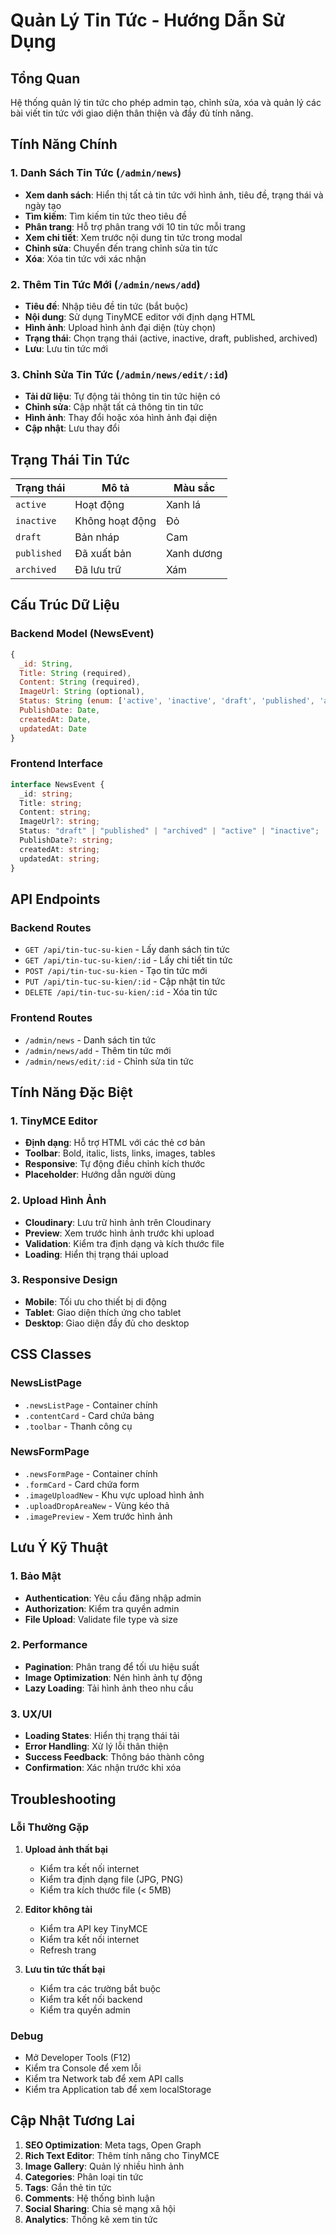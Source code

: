 # Quản Lý Tin Tức - Hướng Dẫn Sử Dụng

## Tổng Quan

Hệ thống quản lý tin tức cho phép admin tạo, chỉnh sửa, xóa và quản lý các bài viết tin tức với giao diện thân thiện và đầy đủ tính năng.

## Tính Năng Chính

### 1. Danh Sách Tin Tức (`/admin/news`)

- **Xem danh sách**: Hiển thị tất cả tin tức với hình ảnh, tiêu đề, trạng thái và ngày tạo
- **Tìm kiếm**: Tìm kiếm tin tức theo tiêu đề
- **Phân trang**: Hỗ trợ phân trang với 10 tin tức mỗi trang
- **Xem chi tiết**: Xem trước nội dung tin tức trong modal
- **Chỉnh sửa**: Chuyển đến trang chỉnh sửa tin tức
- **Xóa**: Xóa tin tức với xác nhận

### 2. Thêm Tin Tức Mới (`/admin/news/add`)

- **Tiêu đề**: Nhập tiêu đề tin tức (bắt buộc)
- **Nội dung**: Sử dụng TinyMCE editor với định dạng HTML
- **Hình ảnh**: Upload hình ảnh đại diện (tùy chọn)
- **Trạng thái**: Chọn trạng thái (active, inactive, draft, published, archived)
- **Lưu**: Lưu tin tức mới

### 3. Chỉnh Sửa Tin Tức (`/admin/news/edit/:id`)

- **Tải dữ liệu**: Tự động tải thông tin tin tức hiện có
- **Chỉnh sửa**: Cập nhật tất cả thông tin tin tức
- **Hình ảnh**: Thay đổi hoặc xóa hình ảnh đại diện
- **Cập nhật**: Lưu thay đổi

## Trạng Thái Tin Tức

| Trạng thái  | Mô tả           | Màu sắc    |
| ----------- | --------------- | ---------- |
| `active`    | Hoạt động       | Xanh lá    |
| `inactive`  | Không hoạt động | Đỏ         |
| `draft`     | Bản nháp        | Cam        |
| `published` | Đã xuất bản     | Xanh dương |
| `archived`  | Đã lưu trữ      | Xám        |

## Cấu Trúc Dữ Liệu

### Backend Model (NewsEvent)

```javascript
{
  _id: String,
  Title: String (required),
  Content: String (required),
  ImageUrl: String (optional),
  Status: String (enum: ['active', 'inactive', 'draft', 'published', 'archived']),
  PublishDate: Date,
  createdAt: Date,
  updatedAt: Date
}
```

### Frontend Interface

```typescript
interface NewsEvent {
  _id: string;
  Title: string;
  Content: string;
  ImageUrl?: string;
  Status: "draft" | "published" | "archived" | "active" | "inactive";
  PublishDate?: string;
  createdAt: string;
  updatedAt: string;
}
```

## API Endpoints

### Backend Routes

- `GET /api/tin-tuc-su-kien` - Lấy danh sách tin tức
- `GET /api/tin-tuc-su-kien/:id` - Lấy chi tiết tin tức
- `POST /api/tin-tuc-su-kien` - Tạo tin tức mới
- `PUT /api/tin-tuc-su-kien/:id` - Cập nhật tin tức
- `DELETE /api/tin-tuc-su-kien/:id` - Xóa tin tức

### Frontend Routes

- `/admin/news` - Danh sách tin tức
- `/admin/news/add` - Thêm tin tức mới
- `/admin/news/edit/:id` - Chỉnh sửa tin tức

## Tính Năng Đặc Biệt

### 1. TinyMCE Editor

- **Định dạng**: Hỗ trợ HTML với các thẻ cơ bản
- **Toolbar**: Bold, italic, lists, links, images, tables
- **Responsive**: Tự động điều chỉnh kích thước
- **Placeholder**: Hướng dẫn người dùng

### 2. Upload Hình Ảnh

- **Cloudinary**: Lưu trữ hình ảnh trên Cloudinary
- **Preview**: Xem trước hình ảnh trước khi upload
- **Validation**: Kiểm tra định dạng và kích thước file
- **Loading**: Hiển thị trạng thái upload

### 3. Responsive Design

- **Mobile**: Tối ưu cho thiết bị di động
- **Tablet**: Giao diện thích ứng cho tablet
- **Desktop**: Giao diện đầy đủ cho desktop

## CSS Classes

### NewsListPage

- `.newsListPage` - Container chính
- `.contentCard` - Card chứa bảng
- `.toolbar` - Thanh công cụ

### NewsFormPage

- `.newsFormPage` - Container chính
- `.formCard` - Card chứa form
- `.imageUploadNew` - Khu vực upload hình ảnh
- `.uploadDropAreaNew` - Vùng kéo thả
- `.imagePreview` - Xem trước hình ảnh

## Lưu Ý Kỹ Thuật

### 1. Bảo Mật

- **Authentication**: Yêu cầu đăng nhập admin
- **Authorization**: Kiểm tra quyền admin
- **File Upload**: Validate file type và size

### 2. Performance

- **Pagination**: Phân trang để tối ưu hiệu suất
- **Image Optimization**: Nén hình ảnh tự động
- **Lazy Loading**: Tải hình ảnh theo nhu cầu

### 3. UX/UI

- **Loading States**: Hiển thị trạng thái tải
- **Error Handling**: Xử lý lỗi thân thiện
- **Success Feedback**: Thông báo thành công
- **Confirmation**: Xác nhận trước khi xóa

## Troubleshooting

### Lỗi Thường Gặp

1. **Upload ảnh thất bại**

   - Kiểm tra kết nối internet
   - Kiểm tra định dạng file (JPG, PNG)
   - Kiểm tra kích thước file (< 5MB)

2. **Editor không tải**

   - Kiểm tra API key TinyMCE
   - Kiểm tra kết nối internet
   - Refresh trang

3. **Lưu tin tức thất bại**
   - Kiểm tra các trường bắt buộc
   - Kiểm tra kết nối backend
   - Kiểm tra quyền admin

### Debug

- Mở Developer Tools (F12)
- Kiểm tra Console để xem lỗi
- Kiểm tra Network tab để xem API calls
- Kiểm tra Application tab để xem localStorage

## Cập Nhật Tương Lai

1. **SEO Optimization**: Meta tags, Open Graph
2. **Rich Text Editor**: Thêm tính năng cho TinyMCE
3. **Image Gallery**: Quản lý nhiều hình ảnh
4. **Categories**: Phân loại tin tức
5. **Tags**: Gắn thẻ tin tức
6. **Comments**: Hệ thống bình luận
7. **Social Sharing**: Chia sẻ mạng xã hội
8. **Analytics**: Thống kê xem tin tức
